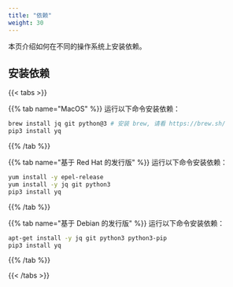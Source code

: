 ```yaml
---
title: "依赖"
weight: 30
---
```

本页介绍如何在不同的操作系统上安装依赖。
## 安装依赖

{{< tabs >}}

{{% tab name="MacOS" %}}
运行以下命令安装依赖：
``` bash
brew install jq git python@3 # 安装 brew, 请看 https://brew.sh/
pip3 install yq
```
{{% /tab %}}

{{% tab name="基于 Red Hat 的发行版" %}}
运行以下命令安装依赖：
``` bash
yum install -y epel-release
yum install -y jq git python3
pip3 install yq
```
{{% /tab %}}

{{% tab name="基于 Debian 的发行版" %}}
运行以下命令安装依赖：
``` bash
apt-get install -y jq git python3 python3-pip
pip3 install yq
```
{{% /tab %}}

{{< /tabs >}}
